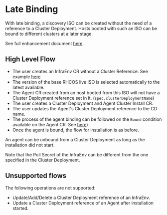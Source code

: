 # Late Binding

With late binding, a discovery ISO can be created without the need of a reference to a Cluster Deployment.
Hosts booted with such an ISO can be bound to different clusters at a later stage.

See full enhancement document [here](../enhancements/agent-late-binding.md).

## High Level Flow
- The user creates an InfraEnv CR without a Cluster Reference. See example [here](crds/infraEnvLateBinding.yaml)
- The version of the base RHCOS live ISO is selected automatically to the latest available.
- The Agent CR created from an host booted from this ISO will not have a Cluster Deployment reference set in it. (`spec.clusterDeploymentName`)
- The user creates a Cluster Deployment and Agent Cluster Install CR.
- The user updates the Agent's Cluster Deployment reference to the CD name.
- The process of the agent binding can be followed on the `Bound` condition available on the Agent CR. See [here](kube-api-conditions.md#agent-conditions))
- Once the agent is bound, the flow for installation is as before.

An agent can be unbound from a Cluster Deployment as long as the installation did not start.

Note that the Pull Secret of the InfraEnv can be different from the one specified in the Cluster Deployment.

## Unsupported flows

The following operations are not supported:

- Update/Add/Delete a Cluster Deployment reference of an InfraEnv.
- Update a Cluster Deployment reference of an Agent after installation started.